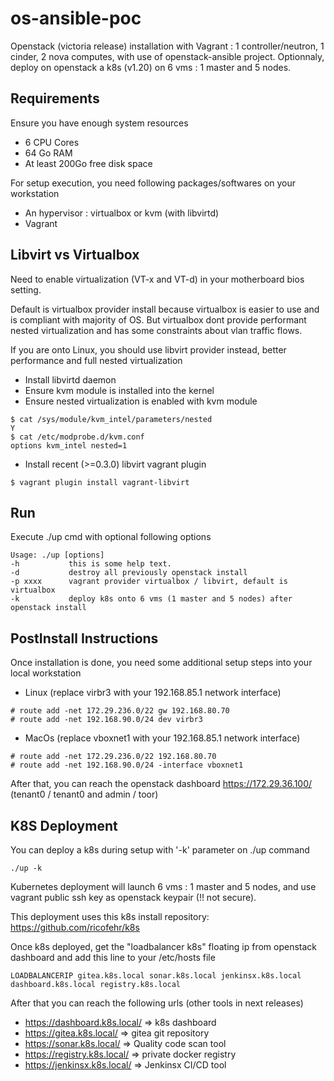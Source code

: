 # os-ansible-poc

Openstack (victoria release) installation with Vagrant : 1 controller/neutron, 1 cinder, 2 nova computes, with use of openstack-ansible project.
Optionnaly, deploy on openstack a k8s (v1.20) on 6 vms : 1 master and 5 nodes.

## Requirements

Ensure you have enough system resources
- 6 CPU Cores
- 64 Go RAM
- At least 200Go free disk space

For setup execution, you need following packages/softwares on your workstation
- An hypervisor : virtualbox or kvm (with libvirtd)
- Vagrant

## Libvirt vs Virtualbox

Need to enable virtualization (VT-x and VT-d) in your motherboard bios setting.

Default is virtualbox provider install because virtualbox is easier to use and is compliant with majority of OS.
But virtualbox dont provide performant nested virtualization and has some constraints about vlan traffic flows.

If you are onto Linux, you should use libvirt provider instead, better performance and full nested virtualization
- Install libvirtd daemon
- Ensure kvm module is installed into the kernel
- Ensure nested virtualization is enabled with kvm module
```
$ cat /sys/module/kvm_intel/parameters/nested
Y
$ cat /etc/modprobe.d/kvm.conf
options kvm_intel nested=1
```
- Install recent (>=0.3.0) libvirt vagrant plugin
```
$ vagrant plugin install vagrant-libvirt
```

## Run

Execute ./up cmd with optional following options
```
Usage: ./up [options]
-h           this is some help text.
-d           destroy all previously openstack install
-p xxxx      vagrant provider virtualbox / libvirt, default is virtualbox
-k           deploy k8s onto 6 vms (1 master and 5 nodes) after openstack install
```

## PostInstall Instructions

Once installation is done, you need some additional setup steps into your local workstation
- Linux (replace virbr3 with your 192.168.85.1 network interface)
```
# route add -net 172.29.236.0/22 gw 192.168.80.70
# route add -net 192.168.90.0/24 dev virbr3
```
- MacOs (replace vboxnet1 with your 192.168.85.1 network interface)
```
# route add -net 172.29.236.0/22 192.168.80.70
# route add -net 192.168.90.0/24 -interface vboxnet1
```

After that, you can reach the openstack dashboard
https://172.29.36.100/ (tenant0 / tenant0 and admin / toor)

## K8S Deployment

You can deploy a k8s during setup with '-k' parameter on ./up command
```
./up -k
```
Kubernetes deployment will launch 6 vms : 1 master and 5 nodes, and use vagrant public ssh key as openstack keypair (!! not secure).

This deployment uses this k8s install repository: https://github.com/ricofehr/k8s

Once k8s deployed, get the "loadbalancer k8s" floating ip from openstack dashboard and add this line to your /etc/hosts file
```
LOADBALANCERIP gitea.k8s.local sonar.k8s.local jenkinsx.k8s.local dashboard.k8s.local registry.k8s.local
```

After that you can reach the following urls (other tools in next releases)
- https://dashboard.k8s.local/ => k8s dashboard
- https://gitea.k8s.local/ => gitea git repository
- https://sonar.k8s.local/ => Quality code scan tool
- https://registry.k8s.local/ => private docker registry
- https://jenkinsx.k8s.local/ => Jenkinsx CI/CD tool
